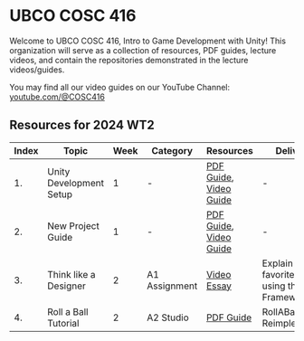 # UBCO COSC 416

Welcome to UBCO COSC 416, Intro to Game Development with Unity!
This organization will serve as a collection of resources, PDF guides, lecture videos, and contain the repositories demonstrated in the lecture videos/guides.

You may find all our video guides on our YouTube Channel: [youtube.com/@COSC416](https://www.youtube.com/@COSC416)

## Resources for 2024 WT2

| Index | Topic                          | Week | Category      | Resources                                                                                                                                                                | Deliverable                                                                 |
|-------|--------------------------------|------|---------------|--------------------------------------------------------------------------------------------------------------------------------------------------------------------------|-----------------------------------------------------------------------------|
| 1.    | Unity Development Setup        | 1    | -             | [PDF Guide](https://raw.githubusercontent.com/UBCO-COSC-416/.github/main/profile/Assets/UnitySetupGuide.pdf), [Video Guide](https://www.youtube.com/watch?v=4LThE_r1-Pw) | -                                                                           |
| 2.    | New Project Guide              | 1    | -             | [PDF Guide](https://raw.githubusercontent.com/UBCO-COSC-416/.github/main/profile/Assets/NewProjectGuide.pdf), [Video Guide](https://www.youtube.com/watch?v=tIvVajGH7ws) | -                                                                           |
| 3.    | Think like a Designer          | 2    | A1 Assignment | [Video Essay](https://www.youtube.com/watch?v=iIOIT3dCy5w)                                                                                                               | Explain your favorite game using the MDA Framework                          |
| 4.    | Roll a Ball Tutorial           | 2    | A2 Studio     | [PDF Guide](https://raw.githubusercontent.com/UBCO-COSC-416/.github/main/profile/Assets/RollABall.pdf)                                                                   | RollABall Reimplementation                                                  |
